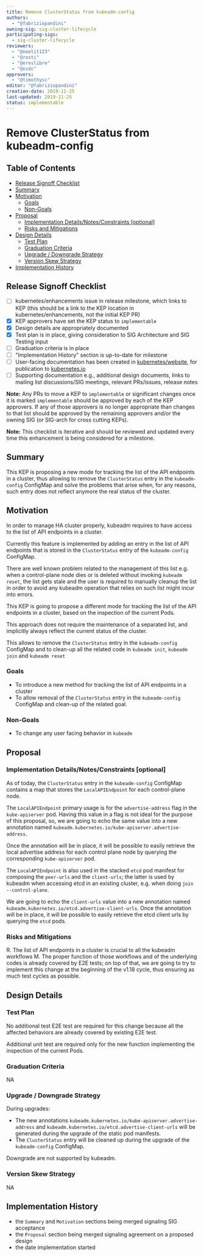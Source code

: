 ```yaml
---
title: Remove ClusterStatus from kubeadm-config
authors:
  - "@fabriziopandini"
owning-sig: sig-cluster-lifecycle
participating-sigs:
  - sig-cluster-lifecycle
reviewers:
  - "@neolit123"
  - "@rosti"
  - "@ereslibre"
  - "@ncdc"
approvers:
  - "@timothysc"
editor: "@fabriziopandini"
creation-date: 2019-11-25
last-updated: 2019-11-25
status: implementable
---
```


# Remove ClusterStatus from kubeadm-config

## Table of Contents

<!-- TOC -->
- [Release Signoff Checklist](#release-signoff-checklist)
- [Summary](#summary)
- [Motivation](#motivation)
  - [Goals](#goals)
  - [Non-Goals](#non-goals)
- [Proposal](#proposal)
  - [Implementation Details/Notes/Constraints [optional]](#implementation-detailsnotesconstraints-optional)
  - [Risks and Mitigations](#risks-and-mitigations)
- [Design Details](#design-details)
  - [Test Plan](#test-plan)
  - [Graduation Criteria](#graduation-criteria)
  - [Upgrade / Downgrade Strategy](#upgrade--downgrade-strategy)
  - [Version Skew Strategy](#version-skew-strategy)
- [Implementation History](#implementation-history)
<!-- /TOC -->

## Release Signoff Checklist

- [ ] kubernetes/enhancements issue in release milestone, which links to KEP (this should be a link to the KEP location in kubernetes/enhancements, not the initial KEP PR)
- [x] KEP approvers have set the KEP status to `implementable`
- [x] Design details are appropriately documented
- [x] Test plan is in place, giving consideration to SIG Architecture and SIG Testing input
- [ ] Graduation criteria is in place
- [ ] "Implementation History" section is up-to-date for milestone
- [ ] User-facing documentation has been created in [kubernetes/website], for publication to [kubernetes.io]
- [ ] Supporting documentation e.g., additional design documents, links to mailing list discussions/SIG meetings, relevant PRs/issues, release notes

**Note:** Any PRs to move a KEP to `implementable` or significant changes once it is marked `implementable` should be approved by each of the KEP approvers. If any of those approvers is no longer appropriate than changes to that list should be approved by the remaining approvers and/or the owning SIG (or SIG-arch for cross cutting KEPs).

**Note:** This checklist is iterative and should be reviewed and updated every time this enhancement is being considered for a milestone.

[kubernetes.io]: https://kubernetes.io/
[kubernetes/enhancements]: https://github.com/kubernetes/enhancements/issues
[kubernetes/kubernetes]: https://github.com/kubernetes/kubernetes
[kubernetes/website]: https://github.com/kubernetes/website

## Summary

This KEP is proposing a new mode for tracking the list of the API endpoints in a cluster, thus allowing to remove the  `ClusterStatus` entry in the `kubeadm-config` ConfigMap and solve the problems that arise when, for any reasons, such entry does not reflect anymore the real status of the cluster.

## Motivation

In order to manage HA cluster properly, kubeadm requires to have access to the list of API endpoints in a cluster.

Currently this feature is implemented by adding an entry in the list of API endpoints that is stored in the `ClusterStatus` entry of the `kubeadm-config` ConfigMap.

There are well known problem related to the management of this list e.g. when a control-plane node dies or is deleted without invoking `kubeadm reset`, the list gets stale and the user is required to manually cleanup the list in order to avoid any kubeadm operation that relies on such list might incur into errors.

This KEP is going to propose a different mode for tracking the list of the API endpoints in a cluster, based on the inspection of the current Pods.

This approach does not require the maintenance of a separated list, and implicitly always reflect the current status of the cluster.

This allows to remove the `ClusterStatus` entry in the `kubeadm-config` ConfigMap and to clean-up all the related code in `kubeadm init`, `kubeadm join` and `kubeadm reset`

### Goals

- To introduce a new method for tracking the list of API endpoints in a cluster
- To allow removal of the `ClusterStatus` entry in the `kubeadm-config` ConfigMap and clean-up of the related goal.

### Non-Goals

- To change any user facing behavior in `kubeadm`

## Proposal

### Implementation Details/Notes/Constraints [optional]

As of today, the `ClusterStatus` entry in the `kubeadm-config` ConfigMap contains a map that stores the `LocalAPIEndpoint` for each control-plane node.

The `LocalAPIEndpoint` primary usage is for the `advertise-address` flag in the `kube-apiserver` pod. Having this value in a flag is not ideal for the purpose of this proposal, so, we are going to echo the same value into a new annotation named `kubeadm.kubernetes.io/kube-apiserver.advertise-address`.

Once the annotation will be in place, it will be possible to easily retrieve the local advertise address for each control plane node by querying the corresponding `kube-apiserver` pod.

The `LocalAPIEndpoint` is also used in the stacked `etcd` pod manifest for composing the `peer-urls` and the `client-urls`; the latter is used by kubeadm when accessing etcd in an existing cluster, e.g. when doing `join --control-plane`.

We are going to echo the `client-urls` value into a new annotation named `kubeadm.kubernetes.io/etcd.advertise-client-urls`. Once the annotation will be in place, it will be possible to easily retrieve the etcd client urls by querying the `etcd` pods.

### Risks and Mitigations

R. The list of API endpoints in a cluster is crucial to all the kubeadm workflows
M. The proper function of those workflows and of the underlying codes is already covered by E2E tests; on top of that, we are going to try to implement this change at the beginning of the v1.18 cycle, thus ensuring as much
test cycles as possible.

## Design Details

### Test Plan

No additional test E2E test are required for this change because all the affected behaviors are already covered by existing E2E test.

Additional unit test are required only for the new function implementing the inspection of the current Pods.

### Graduation Criteria

NA

### Upgrade / Downgrade Strategy

During upgrades:

- The new annotations `kubeadm.kubernetes.io/kube-apiserver.advertise-address` and `kubeadm.kubernetes.io/etcd.advertise-client-urls` will be generated during the upgrade of the static pod manifests.
- The `ClusterStatus` entry will be cleaned up during the upgrade of the `kubeadm-config` ConfigMap.

Downgrade are not supported by kubeadm.

### Version Skew Strategy

NA

## Implementation History

- the `Summary` and `Motivation` sections being merged signaling SIG acceptance
- the `Proposal` section being merged signaling agreement on a proposed design
- the date implementation started
